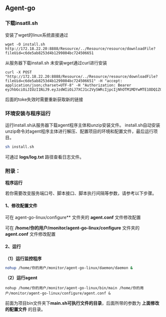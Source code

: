 ## Agent-go

### 下载insatll.sh
安装了wget的linux系统直接通过
~~~
wget -O install.sh http://172.18.22.20:8888/Resource/../Resource/resource/downloadFile?fileUid=c6de5ab8253d4b1299804bc724506651
~~~
从服务器下载install.sh
未安装wget通过curl进行安装

~~~
curl -X POST "http://172.18.22.20:8888/Resource/../Resource/resource/downloadFile?fileUid=c6de5ab8253d4b1299804bc724506651" -H "accept: application/json;charset=UTF-8" -H "Authorization: Bearer eyJhbGciOiJIUzI1NiJ9.eyJzdWIiOiJ7XCJ1c2VySWRcIjpcIjNhOTM1MDYwMTE1ODQ1ZGFiMWYxN2Y2YzlmZjBhMzU1XCIsXCJuYW1lXCI6XCLolKHlrpfpnJZcIixcInVzZXJOYW1lXCI6XCJjYWl6b25nbGluXCIsXCJsb2dpbk9yZ0lkXCI6XCIwOGE2ODY5Y2FjNGI0MGYyYjQ1YWZkZDU3NGE3OWQxMVwiLFwiY2xpZW50VHlwZVwiOlwicGNcIixcInVpZFwiOlwiZTcwYWQ1MWM0MzZhNDI2N2I4YTZmNjhhMzI2NjhjYTlcIn0iLCJpc3MiOiJKU1dMIiwiaWF0IjoxNTkwMzc4OTI0LCJqdGkiOiJlNzBhZDUxYzQzNmE0MjY3YjhhNmY2OGEzMjY2OGNhOSJ9.aiAhEYGB4gsmg22sTIupZ1eKaD6ChMEOTknmDrel2tg"
~~~
后面的toke失效时需要重新获取新的链接



### 环境安装与程序运行

运行install.sh从服务器下载agent程序主体和unzip安装文件。
install.sh自动安装unzip命令对agent程序主体进行解压、配置项目的环境和配置文件，最后运行项目。

~~~sh
sh install.sh
~~~



可通过 **logs/log.txt** 路径查看日志文件。



### 附录：

**程序运行**

若你需要改变服务端口号、脚本接口、脚本执行间隔等参数，请参考以下步骤。

#### 1、修改配置文件

可在 agent-go-linux/configure** 文件夹的 **agent.conf** 文件修改配置

可在 **/home/你的用户/monitor/agent-go-linux/configure** 文件夹的 **agent.conf** 文件修改配置



#### 2、运行

**（1）运行监控程序**

~~~sh
nohup /home/你的用户/monitor/agent-go-linux/daemon/daemon &
~~~



**（2）运行agent**

~~~
nohup /home/你的用户/monitor/agent-go-linux/bin/main /home/你的用户/monitor/agent-go-linux/configure/agent.conf &
~~~

前面为项目bin文件夹下**main.sh可执行文件的目录**，后面所带的参数为 **上面修改的配置文件** 的目录。
